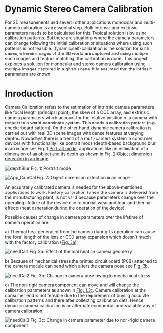 # Dynamic Stereo Camera Calibration

For 3D measurements and several other applications monocular and multi-camera calibration is an essential step. Both intrinsic and extrinsic parameters needs to be calculated for this. Typical solution is by using calibration patterns. But there are situations where the camera parameters can change following the initial calibration or situations where using such patterns is not feasible. Dynamic/self-calibration is the solution for such cases, wherein images of the 3D world are captured and using multiple such images and feature matching, the calibration is done. This project explores a solution for monocular and stereo camera calibration using multiple images captured in a given scene. It is assumed that the intrinsic parameters are known.


# Inroduction

Camera Calibration refers to the estimation of intrinsic camera parameters like focal length (principal point), the skew of a CCD array, and extrinsic camera parameters
which account for the relative position of a camera with respect to a world coordinate system. This needs a calibration pattern (e.g. checkerboard pattern). On the other
hand, dynamic camera calibration is carried out with real 3D scene images with dense features at varying depths. Nowadays there is a trend of a multi-camera system in
consumer devices with functionality like portrait mode (depth-based background blur in an image see Fig. 1:[Portrait mode](https://user-images.githubusercontent.com/84389082/212613466-abcb8bf3-4f70-40ad-aa8a-327a825c251d.jpg), applications like an estimation of a dimension of an object
and its depth as shown in Fig. 2:[Object dimension detection in an image](https://user-images.githubusercontent.com/84389082/212614651-b8a30d7f-806f-43e8-be54-a028f54bac56.png).

![depthBlur](https://user-images.githubusercontent.com/84389082/212613466-abcb8bf3-4f70-40ad-aa8a-327a825c251d.jpg)
Fig. 1:  Portrait mode

![App_CamCal](https://user-images.githubusercontent.com/84389082/212614651-b8a30d7f-806f-43e8-be54-a028f54bac56.png)
Fig. 2:  Object dimension detection in an image


An accurately calibrated camera is needed for the above-mentioned applications to work. Factory calibration (when the camera is delivered from the manufacturing
plant) is not valid because parameters change over the operating lifetime of the device due to normal wear and tear, and thermal effects (heat generation during the operation of the device).

Possible causes of change in camera parameters over the lifetime of camera operation are: 

a) Thermal heat generated from the camera during its operation can cause the focal length of the lens or CCD array expansion which doesn’t match with the factory calibration ([Fig. 3a](https://user-images.githubusercontent.com/84389082/212615261-6871efb1-c53d-4e7e-bf15-cf19436f6864.jpg)),

![needCal1](https://user-images.githubusercontent.com/84389082/212615261-6871efb1-c53d-4e7e-bf15-cf19436f6864.jpg) 
Fig. 3a: Effect of thermal heat on camera geometry

b) Because of mechanical stress the printed circuit board (PCB) attached to the camera module can bend which alters the camera pose see [Fig. 3b](https://user-images.githubusercontent.com/84389082/212615265-23d399bf-0f68-4ab3-a3de-74e8d2832679.jpg),

![needCal2](https://user-images.githubusercontent.com/84389082/212615265-23d399bf-0f68-4ab3-a3de-74e8d2832679.jpg) 
Fig. 3b: Change in camera pose owing to mechanical stress

c) The non-rigid camera component can move and will change the calibration parameters as shown in [Fig. 1.3c](https://user-images.githubusercontent.com/84389082/212615267-c678d5a4-2e7b-4c23-be8c-6765225aa66d.jpg). Camera calibration at the consumer end is not feasible due to the requirement of buying accurate calibration patterns and there after collecting calibration data. Hence dynamic camera calibration is an alternate economical and scalable way of camera calibration.

![needCal3](https://user-images.githubusercontent.com/84389082/212615267-c678d5a4-2e7b-4c23-be8c-6765225aa66d.jpg)
Fig. 3c: Change in camera parameter due to non-rigid camera component

